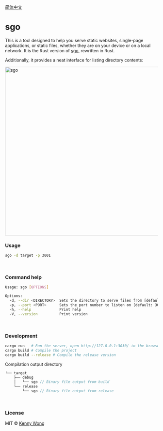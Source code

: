[简体中文](./README-zh.md)

sgo
===

This is a tool designed to help you serve static websites, single-page applications, or static files, whether they are on your device or on a local network. It is the Rust version of [sgo](https://github.com/jaywcjlove/sgo), rewritten in Rust.

Additionally, it provides a neat interface for listing directory contents:

<img width="557" alt="sgo" src="https://github.com/user-attachments/assets/76797b83-0ff4-45da-bacf-114c1af1f16d">

<br />

### Usage

```sh
sgo -d target -p 3001
```

<br />

### Command help

```sh
Usage: sgo [OPTIONS]

Options:
  -d, --dir <DIRECTORY>  Sets the directory to serve files from [default: ./static]
  -p, --port <PORT>      Sets the port number to listen on [default: 3030]
  -h, --help             Print help
  -V, --version          Print version
```

<br />

### Development

```sh
cargo run   # Run the server, open http://127.0.0.1:3030/ in the browser
cargo build # Compile the project
cargo build --release # Compile the release version
```

Compilation output directory

```rs
└── target
    ├── debug
    │   └── sgo // Binary file output from build
    └── release
        └── sgo // Binary file output from release
```

<br />

### License

MIT © [Kenny Wong](https://wangchujiang.com/)